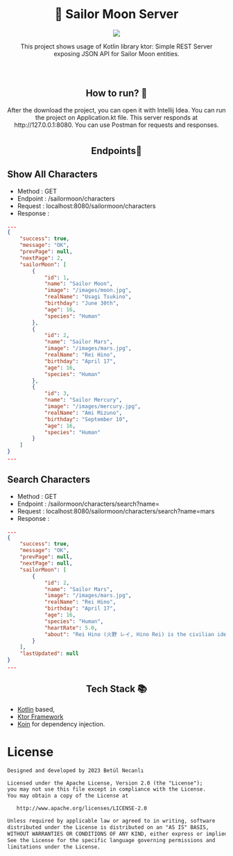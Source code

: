 # <h1 align="center">🌙 Sailor Moon Server</h1>

<p align="center">
<img src="https://github.com/betulnecanli/SailorMoonServer/blob/master/banner/sailorbnnr.png?raw=true"/>
</p>

<p align="center">  
 This project shows usage of Kotlin library ktor: Simple REST Server exposing JSON API for Sailor Moon entities. 
</p>
</br>

# <h2 align="center">How to run? 🚀 </h2>
<p align="center"> 
After the download the project, you can open it with Intellij Idea. 
You can run the project on Application.kt file.
This server responds at http://127.0.0.1:8080.
You can use Postman for requests and responses.
</p>


# <h2 align="center">Endpoints📜 </h2>
## Show All Characters 
- Method : GET
- Endpoint : /sailormoon/characters
- Request : localhost:8080/sailormoon/characters
- Response : 
```json 
...
{
    "success": true,
    "message": "OK",
    "prevPage": null,
    "nextPage": 2,
    "sailorMoon": [
        {
            "id": 1,
            "name": "Sailor Moon",
            "image": "/images/moon.jpg",
            "realName": "Usagi Tsukino",
            "birthday": "June 30th",
            "age": 16,
            "species": "Human"
        },
        {
            "id": 2,
            "name": "Sailor Mars",
            "image": "/images/mars.jpg",
            "realName": "Rei Hino",
            "birthday": "April 17",
            "age": 16,
            "species": "Human"
        },
        {
            "id": 3,
            "name": "Sailor Mercury",
            "image": "/images/mercury.jpg",
            "realName": "Ami Mizuno",
            "birthday": "September 10",
            "age": 16,
            "species": "Human"
        }
    ]
}
...
```
## Search Characters
- Method : GET
- Endpoint : /sailormoon/characters/search?name=
- Request : localhost:8080/sailormoon/characters/search?name=mars
- Response : 
```json 
...
{
    "success": true,
    "message": "OK",
    "prevPage": null,
    "nextPage": null,
    "sailorMoon": [
        {
            "id": 2,
            "name": "Sailor Mars",
            "image": "/images/mars.jpg",
            "realName": "Rei Hino",
            "birthday": "April 17",
            "age": 16,
            "species": "Human",
            "heartRate": 5.0,
            "about": "Rei Hino (火野 レイ, Hino Rei) is the civilian identity and present-day incarnation of Sailor Mars (セーラーマーズ, Seera Maazu). She is a shrine priestess who lives at Hikawa Shrinewith her Grandfather and the crows Phobos and Deimos in the manga."
        }
    ],
    "lastUpdated": null
}
...
```
 <h2 align="center">Tech Stack 📚</h2>

- [Kotlin](https://kotlinlang.org/) based,
- [Ktor Framework](https://ktor.io/docs/welcome.html) 
- [Koin](https://insert-koin.io/) for dependency injection.

# License
```xml
Designed and developed by 2023 Betül Necanlı 

Licensed under the Apache License, Version 2.0 (the "License");
you may not use this file except in compliance with the License.
You may obtain a copy of the License at

   http://www.apache.org/licenses/LICENSE-2.0

Unless required by applicable law or agreed to in writing, software
distributed under the License is distributed on an "AS IS" BASIS,
WITHOUT WARRANTIES OR CONDITIONS OF ANY KIND, either express or implied.
See the License for the specific language governing permissions and
limitations under the License.
```

